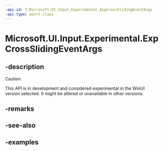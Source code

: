 ```yaml
---
-api-id: T:Microsoft.UI.Input.Experimental.ExpCrossSlidingEventArgs
-api-type: winrt class
---
```


# Microsoft.UI.Input.Experimental.ExpCrossSlidingEventArgs

<!--
public sealed class ExpCrossSlidingEventArgs
-->

## -description

> [!CAUTION]
> This API is in development and considered experimental in the WinUI version selected. It might be altered or unavailable in other versions.

## -remarks

## -see-also

## -examples
